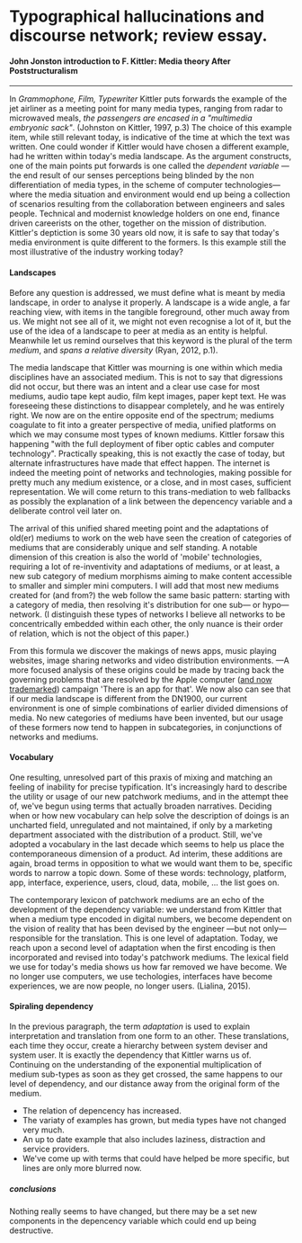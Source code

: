 # Typographical hallucinations and discourse network; review essay.
#### John Jonston introduction to F. Kittler: Media theory After Poststructuralism
---
In *Grammophone, Film, Typewriter* Kittler puts forwards the example of the jet airliner as a meeting point for many media types, ranging from radar to microwaved meals, *the passengers are encased in a "multimedia embryonic sack"*. (Johnston on Kittler, 1997, p.3) The choice of this example item, while still relevant today, is indicative of the time at which the text was written. One could wonder if Kittler would have chosen a different example, had he written within today's media landscape. As the argument constructs, one of the main points put forwards is one called the *dependent variable* —the end result of our senses perceptions being blinded by the non differentiation of media types, in the scheme of computer technologies— where the media situation and environment would end up being a collection of scenarios resulting from the collaboration between engineers and sales people. Technical and modernist knowledge holders on one end, finance driven careerists on the other, together on the mission of distribution. Kittler's deptiction is some 30 years old now, it is safe to say that today's media environment is quite different to the formers. Is this example still the most illustrative of the industry working today?

#### Landscapes

Before any question is addressed, we must define what is meant by media landscape, in order to analyse it properly. A landscape is a wide angle, a far reaching view, with items in the tangible foreground, other much away from us. We might not see all of it, we might not even recognise a lot of it, but the use of the idea of a landscape to peer at media as an entity is helpful. Meanwhile let us remind ourselves that this keyword is the plural of the term *medium*, and *spans a relative diversity* (Ryan, 2012, p.1).

The media landscape that Kittler was mourning is one within which media disciplines have an associated medium. This is not to say that digressions did not occur, but there was an intent and a clear use case for most mediums, audio tape kept audio, film kept images, paper kept text. He was foreseeing these distinctions to disappear completely, and he was entirely right. We now are on the entire opposite end of the spectrum; mediums coagulate to fit into a greater perspective of media, unified platforms on which we may consume most types of known mediums. Kittler forsaw this happening "with the full deployment of fiber optic cables and computer technology". Practically speaking, this is not exactly the case of today, but alternate infrastructures have made that effect happen. The internet is indeed the meeting point of networks and technologies, making possible for pretty much any medium existence, or a close, and in most cases, sufficient representation. We will come return to this trans-mediation to web fallbacks as possibly the explanation of a link between the depencency variable and a deliberate control veil later on.

The arrival of this unified shared meeting point and the adaptations of old(er) mediums to work on the web have seen the creation of categories of mediums that are considerably unique and self standing. A notable dimension of this creation is also the world of 'mobile' technologies, requiring a lot of re-inventivity and adaptations of mediums, or at least, a new sub category of medium morphisms aiming to make content accessible to smaller and simpler mini computers. I will add that most new mediums created for (and from?) the web follow the same basic pattern: starting with a category of media, then resolving it's distribution for one sub— or hypo— network. (I distinguish these types of networks I believe all networks to be concentrically embedded within each other, the only nuance is their order of relation, which is not the object of this paper.)

From this formula we discover the makings of news apps, music playing websites, image sharing networks and video distribution environments. —A more focused analysis of these origins could be made by tracing back the governing problems that are resolved by the Apple computer ([and now trademarked](http://edition.cnn.com/2010/TECH/mobile/10/12/app.for.that/index.html)) campaign 'There is an app for that'. We now also can see that if our media landscape is different from the DN1900, our current environment is one of simple combinations of earlier divided dimensions of media. No new categories of mediums have been invented, but our usage of these formers now tend to happen in subcategories, in conjunctions of networks and mediums.

#### Vocabulary

One resulting, unresolved part of this praxis of mixing and matching an feeling of inability for precise typification. It's  increasingly hard to describe the utility or usage of our new patchwork mediums, and in the attempt thee of, we've begun using terms that actually broaden narratives. Deciding when or how new vocabulary can help solve the description of doings is an uncharted field, unregulated and not maintained, if only by a marketing department associated with the distribution of a product. Still, we've adopted a vocabulary in the last decade which seems to help us place the contemporaneous dimension of a product. Ad interim, these additions are again, broad terms in opposition to what we would want them to be, specific words to narrow a topic down. Some of these words: technology, platform, app, interface, experience, users, cloud, data, mobile, ... the list goes on.

The contemporary lexicon of patchwork mediums are an echo of the development of the dependency variable: we understand from Kittler that when a medium type encoded in digital numbers, we become dependent on the vision of reality that has been devised by the engineer —but not only— responsible for the translation. This is one level of adaptation. Today, we reach upon a second level of adaptation when the first encoding is then incorporated and revised into today's patchwork mediums. The lexical field we use for today's media shows us how far removed we have become. We no longer use computers, we use techologies, interfaces have become experiences, we are now people, no longer users. (Lialina, 2015).

#### Spiraling dependency

In the previous paragraph, the term *adaptation* is used to explain interpretation and translation from one form to an other. These translations, each time they occur, create a hierarchy between system deviser and system user. It is exactly the dependency that Kittler warns us of. Continuing on the understanding of the exponential multiplication of medium sub-types as soon as they get crossed, the same happens to our level of dependency, and our distance away from the original form of the medium.



* The relation of depencency has increased.
* The variaty of examples has grown, but media types have not changed very much.
* An up to date example that also includes laziness, distraction and service providers.
* We've come up with terms that could have helped be more specific, but lines are only more blurred now.

##### conclusions

Nothing really seems to have changed, but there may be a set new components in the depencency variable which could end up being destructive.
